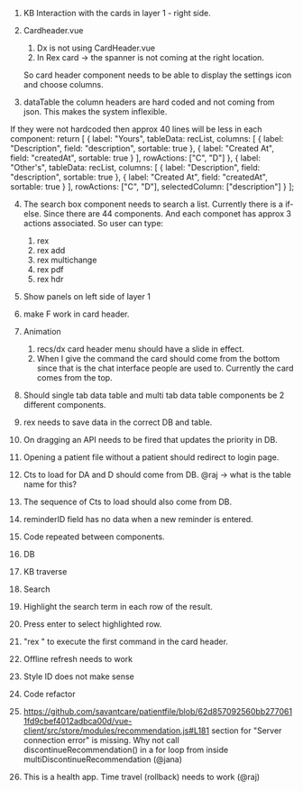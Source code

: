 1. KB Interaction with the cards in layer 1 - right side.

2. Cardheader.vue

    1. Dx is not using CardHeader.vue
    2. In Rex card -> the spanner is not coming at the right location.
    
    So card header component needs to be able to display the settings icon and choose columns.

3. dataTable the column headers are hard coded and not coming from json. This makes the system inflexible.

If they were not hardcoded then approx 40 lines will be less in each component:
      return [
        {
          label: "Yours",
          tableData: recList,
          columns: [
            {
              label: "Description",
              field: "description",
              sortable: true
            },
            {
              label: "Created At",
              field: "createdAt",
              sortable: true
            }
          ],
          rowActions: ["C", "D"]
        },
        {
          label: "Other's",
          tableData: recList,
          columns: [
            {
              label: "Description",
              field: "description",
              sortable: true
            },
            {
              label: "Created At",
              field: "createdAt",
              sortable: true
            }
          ],
          rowActions: ["C", "D"],
          selectedColumn: ["description"]
        }
      ];


4. The search box component needs to search a list. Currently there is a if-else. Since there are 44 components. And each componet  has approx 3 actions associated. 
   So user can type:
      1. rex
      2. rex add
      3. rex multichange
      4. rex pdf
      5. rex hdr

5. Show panels on left side of layer 1

6. make F work in card header.

7. Animation
   1. recs/dx card header menu should have a slide in effect.
   2. When I give the command the card should come from the bottom since that is the chat interface people are used to. Currently the card comes from the top.

8. Should single tab data table and multi tab data table components be 2 different components.

9. rex needs to save data in the correct DB and table.

10. On dragging an API needs to be fired that updates the priority in DB.

11. Opening a patient file without a patient should redirect to login page.

12. Cts to load for DA and D should come from DB. @raj -> what is the table name for this?

13. The sequence of Cts to load should also come from DB. 

14. reminderID field has no data when a new reminder is entered.

15. Code repeated between components.
   1. DB  
   2. KB traverse

16. Search 
   1. Highlight the search term in each row of the result.
   2. Press enter to select highlighted row.
   3. "rex " to execute the first command in the card header.

17. Offline refresh needs to work

18. Style ID does not make sense

19. Code refactor

   1. https://github.com/savantcare/patientfile/blob/62d857092560bb2770611fd9cbef4012adbca00d/vue-client/src/store/modules/recommendation.js#L181 section for "Server connection error" is missing. Why not call discontinueRecommendation() in a for loop from inside multiDiscontinueRecommendation (@jana)

20. This is a health app. Time travel (rollback) needs to work (@raj)